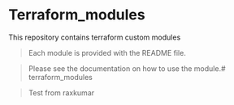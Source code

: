 # Terraform_modules
This repository contains terraform custom modules

>Each module is provided with the README file.

>Please see the documentation on how to use the module.# terraform_modules

>Test from raxkumar